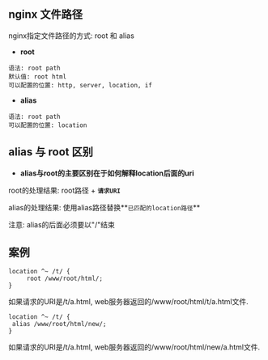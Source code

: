 ## nginx 文件路径

nginx指定文件路径的方式: root 和 alias

- **root**

```
语法: root path
默认值: root html
可以配置的位置: http, server, location, if
```

- **alias**

```
语法: root path
可以配置的位置: location
```

## alias 与 root 区别

- **alias与root的主要区别在于如何解释location后面的uri**

root的处理结果: root路径 + **`请求URI`**

alias的处理结果: 使用alias路径替换**`已匹配的location路径`**

注意: alias的后面必须要以"/"结束


## 案例

```
location ^~ /t/ {
     root /www/root/html/;
}
```

如果请求的URI是/t/a.html, web服务器返回的/www/root/html/t/a.html文件.


```
location ^~ /t/ {
 alias /www/root/html/new/;
}
```

如果请求的URI是/t/a.html, web服务器返回的/www/root/html/new/a.html文件.
